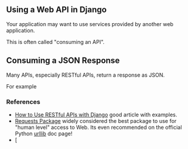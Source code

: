 ## Using a Web API in Django

Your application may want to use services provided by another
web application.  

This is often called "consuming an API".

## Consuming a JSON Response

Many APIs, especially RESTful APIs, return a response as JSON.

For example


### References

* [How to Use RESTful APIs with Django](https://simpleisbetterthancomplex.com/tutorial/2018/02/03/how-to-use-restful-apis-with-django.html) good article with examples.
* [Requests Package][python-requests] widely considered the best package to use for "human level" access to Web.  Its even recommended on the official Python [urllib][python-urllib-request] doc page!
* [

[python-urllib-request]: https://docs.python.org/3/library/urllib.request.html#module-urllib.request
[python-requests]: http://docs.python-requests.org/en/master/
